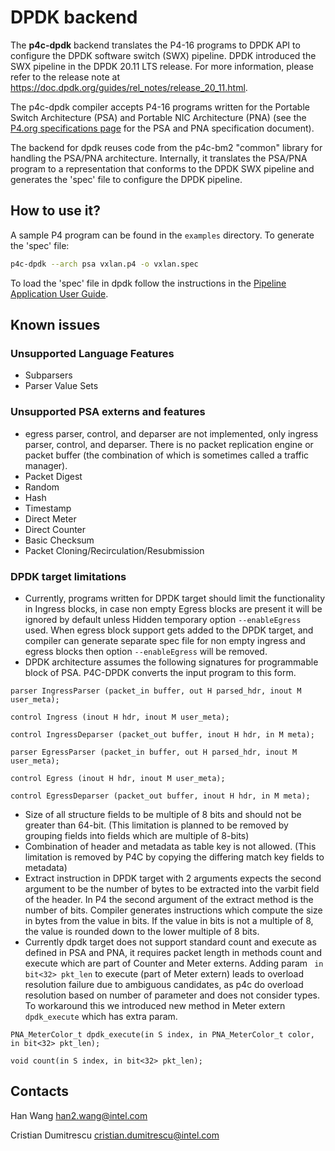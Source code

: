 # DPDK backend

The **p4c-dpdk** backend translates the P4-16 programs to DPDK API to configure
the DPDK software switch (SWX) pipeline. DPDK introduced the SWX pipeline in
the DPDK 20.11 LTS release. For more information, please refer to the release
note at https://doc.dpdk.org/guides/rel_notes/release_20_11.html.

The p4c-dpdk compiler accepts P4-16 programs written for the Portable
Switch Architecture (PSA) and Portable NIC Architecture (PNA) (see the
[P4.org specifications page](https://p4.org/specs) for the PSA and PNA
specification document).


The backend for dpdk reuses code from the p4c-bm2 "common" library for
handling the PSA/PNA architecture. Internally, it translates the PSA/PNA
program to a representation that conforms to the DPDK SWX pipeline and
generates the 'spec' file to configure the DPDK pipeline.


## How to use it?

A sample P4 program can be found in the `examples` directory.  To
generate the 'spec' file:
```bash
p4c-dpdk --arch psa vxlan.p4 -o vxlan.spec
```

To load the 'spec' file in dpdk follow the instructions in the
[Pipeline Application User Guide](https://doc.dpdk.org/guides/sample_app_ug/pipeline.html).


## Known issues
### Unsupported Language Features
- Subparsers
- Parser Value Sets

### Unsupported PSA externs and features
- egress parser, control, and deparser are not implemented, only
  ingress parser, control, and deparser.  There is no packet
  replication engine or packet buffer (the combination of which is
  sometimes called a traffic manager).
- Packet Digest
- Random
- Hash
- Timestamp
- Direct Meter
- Direct Counter
- Basic Checksum
- Packet Cloning/Recirculation/Resubmission

### DPDK target limitations
- Currently, programs written for DPDK target should limit the functionality in Ingress blocks, in case non empty  Egress blocks are present it will be ignored by default unless Hidden temporary option `--enableEgress` used.  When egress block support gets added to the DPDK target, and compiler can generate separate spec file for non empty ingress and egress blocks then option `--enableEgress` will be removed.
- DPDK architecture assumes the following signatures for programmable block of PSA. P4C-DPDK converts the input program to this form.

```P4
parser IngressParser (packet_in buffer, out H parsed_hdr, inout M user_meta);

control Ingress (inout H hdr, inout M user_meta);

control IngressDeparser (packet_out buffer, inout H hdr, in M meta);

parser EgressParser (packet_in buffer, out H parsed_hdr, inout M user_meta);

control Egress (inout H hdr, inout M user_meta);

control EgressDeparser (packet_out buffer, inout H hdr, in M meta);
```

- Size of all structure fields to be multiple of 8 bits and should not be greater than 64-bit. (This limitation is planned to be removed by grouping fields into fields which are multiple of 8-bits)
- Combination of header and metadata as table key is not allowed. (This limitation is removed by P4C by copying the differing match key fields to metadata)
- Extract instruction in DPDK target with 2 arguments expects the second argument to be the number
of bytes to be extracted into the varbit field of the header.
In P4 the second argument of the extract method is the number of bits.
Compiler generates instructions which compute the size in bytes from the value in bits.
If the value in bits is not a multiple of 8, the value is rounded down to the lower
multiple of 8 bits.
- Currently dpdk target does not support standard count and execute as defined in PSA and PNA, it requires packet length in methods count and execute which are part of Counter and Meter externs. Adding param ``` in bit<32> pkt_len``` to execute (part of Meter extern) leads to overload resolution failure due to ambiguous candidates, as p4c do overload resolution based on number of parameter and does not consider types. To workaround this we introduced new method in Meter extern `dpdk_execute` which has extra param.
```Meter
PNA_MeterColor_t dpdk_execute(in S index, in PNA_MeterColor_t color, in bit<32> pkt_len);
```
```Counter
void count(in S index, in bit<32> pkt_len);
```

## Contacts

Han Wang <han2.wang@intel.com>

Cristian Dumitrescu <cristian.dumitrescu@intel.com>

